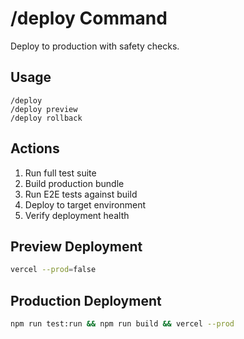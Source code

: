 # /deploy Command

Deploy to production with safety checks.

## Usage
```
/deploy
/deploy preview
/deploy rollback
```

## Actions
1. Run full test suite
2. Build production bundle
3. Run E2E tests against build
4. Deploy to target environment
5. Verify deployment health

## Preview Deployment
```bash
vercel --prod=false
```

## Production Deployment
```bash
npm run test:run && npm run build && vercel --prod
```